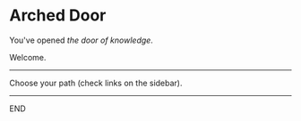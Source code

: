 # Arched Door

You've opened _the door of knowledge_.

Welcome.

---

Choose your path (check links on the sidebar).

<!--

TODO:

A choose-your-own-adventure style section.

-->

---

END
